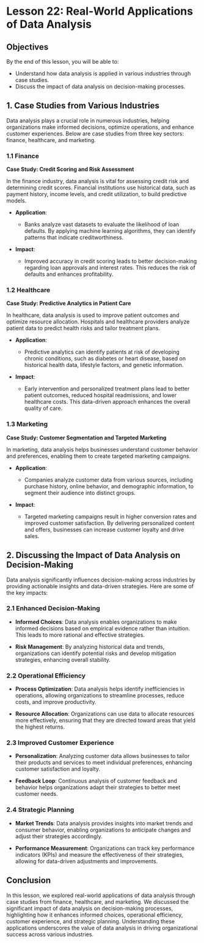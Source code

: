 # Lesson 22: Real-World Applications of Data Analysis

## Objectives
By the end of this lesson, you will be able to:
- Understand how data analysis is applied in various industries through case studies.
- Discuss the impact of data analysis on decision-making processes.

## 1. Case Studies from Various Industries

Data analysis plays a crucial role in numerous industries, helping organizations make informed decisions, optimize operations, and enhance customer experiences. Below are case studies from three key sectors: finance, healthcare, and marketing.

### 1.1 Finance

**Case Study: Credit Scoring and Risk Assessment**

In the finance industry, data analysis is vital for assessing credit risk and determining credit scores. Financial institutions use historical data, such as payment history, income levels, and credit utilization, to build predictive models.

- **Application**: 
  - Banks analyze vast datasets to evaluate the likelihood of loan defaults. By applying machine learning algorithms, they can identify patterns that indicate creditworthiness.
  
- **Impact**: 
  - Improved accuracy in credit scoring leads to better decision-making regarding loan approvals and interest rates. This reduces the risk of defaults and enhances profitability.

### 1.2 Healthcare

**Case Study: Predictive Analytics in Patient Care**

In healthcare, data analysis is used to improve patient outcomes and optimize resource allocation. Hospitals and healthcare providers analyze patient data to predict health risks and tailor treatment plans.

- **Application**:
  - Predictive analytics can identify patients at risk of developing chronic conditions, such as diabetes or heart disease, based on historical health data, lifestyle factors, and genetic information.
  
- **Impact**:
  - Early intervention and personalized treatment plans lead to better patient outcomes, reduced hospital readmissions, and lower healthcare costs. This data-driven approach enhances the overall quality of care.

### 1.3 Marketing

**Case Study: Customer Segmentation and Targeted Marketing**

In marketing, data analysis helps businesses understand customer behavior and preferences, enabling them to create targeted marketing campaigns.

- **Application**:
  - Companies analyze customer data from various sources, including purchase history, online behavior, and demographic information, to segment their audience into distinct groups.
  
- **Impact**:
  - Targeted marketing campaigns result in higher conversion rates and improved customer satisfaction. By delivering personalized content and offers, businesses can increase customer loyalty and drive sales.

## 2. Discussing the Impact of Data Analysis on Decision-Making

Data analysis significantly influences decision-making across industries by providing actionable insights and data-driven strategies. Here are some of the key impacts:

### 2.1 Enhanced Decision-Making

- **Informed Choices**: Data analysis enables organizations to make informed decisions based on empirical evidence rather than intuition. This leads to more rational and effective strategies.
  
- **Risk Management**: By analyzing historical data and trends, organizations can identify potential risks and develop mitigation strategies, enhancing overall stability.

### 2.2 Operational Efficiency

- **Process Optimization**: Data analysis helps identify inefficiencies in operations, allowing organizations to streamline processes, reduce costs, and improve productivity.
  
- **Resource Allocation**: Organizations can use data to allocate resources more effectively, ensuring that they are directed toward areas that yield the highest returns.

### 2.3 Improved Customer Experience

- **Personalization**: Analyzing customer data allows businesses to tailor their products and services to meet individual preferences, enhancing customer satisfaction and loyalty.
  
- **Feedback Loop**: Continuous analysis of customer feedback and behavior helps organizations adapt their strategies to better meet customer needs.

### 2.4 Strategic Planning

- **Market Trends**: Data analysis provides insights into market trends and consumer behavior, enabling organizations to anticipate changes and adjust their strategies accordingly.
  
- **Performance Measurement**: Organizations can track key performance indicators (KPIs) and measure the effectiveness of their strategies, allowing for data-driven adjustments and improvements.

## Conclusion

In this lesson, we explored real-world applications of data analysis through case studies from finance, healthcare, and marketing. We discussed the significant impact of data analysis on decision-making processes, highlighting how it enhances informed choices, operational efficiency, customer experience, and strategic planning. Understanding these applications underscores the value of data analysis in driving organizational success across various industries.